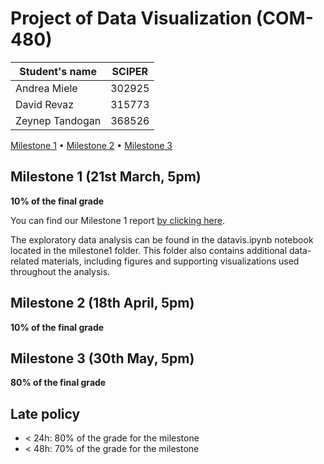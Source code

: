 # Project of Data Visualization (COM-480)

| Student's name | SCIPER |
| -------------- | ------ |
| Andrea Miele | 302925 |
| David Revaz | 315773 |
| Zeynep Tandogan | 368526 |

[Milestone 1](#milestone-1) • [Milestone 2](#milestone-2) • [Milestone 3](#milestone-3)

## Milestone 1 (21st March, 5pm)

**10% of the final grade**

You can find our Milestone 1 report [by clicking here](milestone1/milestone1_report_DAZ.pdf).

The exploratory data analysis can be found in the datavis.ipynb notebook located in the milestone1 folder. This folder also contains additional data-related materials, including figures and supporting visualizations used throughout the analysis.

## Milestone 2 (18th April, 5pm)

**10% of the final grade**


## Milestone 3 (30th May, 5pm)

**80% of the final grade**


## Late policy

- < 24h: 80% of the grade for the milestone
- < 48h: 70% of the grade for the milestone

